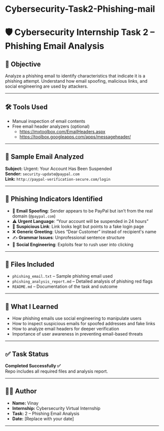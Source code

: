 # Cybersecurity-Task2-Phishing-mail
# 🛡️ Cybersecurity Internship Task 2 – Phishing Email Analysis

## 🎯 Objective

Analyze a phishing email to identify characteristics that indicate it is a phishing attempt. Understand how email spoofing, malicious links, and social engineering are used by attackers.

---

## 🛠 Tools Used

- Manual inspection of email contents
- Free email header analyzers (optional)
  - https://mxtoolbox.com/EmailHeaders.aspx
  - https://toolbox.googleapps.com/apps/messageheader/

---

## 📧 Sample Email Analyzed

**Subject:** Urgent: Your Account Has Been Suspended  
**Sender:** `security-update@paypal.com`  
**Link:** `http://paypal-verification-secure.com/login`  

---

## 🚩 Phishing Indicators Identified

- 🔐 **Email Spoofing**: Sender appears to be PayPal but isn’t from the real domain (`@paypal.com`)
- ⚠️ **Urgent Language**: “Your account will be suspended in 24 hours”
- 🔗 **Suspicious Link**: Link looks legit but points to a fake login page
- ❌ **Generic Greeting**: Uses “Dear Customer” instead of recipient's name
- ✍️ **Grammar Issues**: Unprofessional sentence structure
- 🧩 **Social Engineering**: Exploits fear to rush user into clicking

---

## 📄 Files Included

- `phishing_email.txt` – Sample phishing email used
- `phishing_analysis_report.md` – Detailed analysis of phishing red flags
- `README.md` – Documentation of the task and outcome

---

## 🔐 What I Learned

- How phishing emails use social engineering to manipulate users
- How to inspect suspicious emails for spoofed addresses and fake links
- How to analyze email headers for deeper verification
- Importance of user awareness in preventing email-based threats

---

## ✅ Task Status

**Completed Successfully ✅**  
Repo includes all required files and analysis report.

---

## 🙋‍♂️ Author

- **Name:** Vinay  
- **Internship:** Cybersecurity Virtual Internship  
- **Task:** 2 – Phishing Email Analysis  
- **Date:** [Replace with your date]

---


